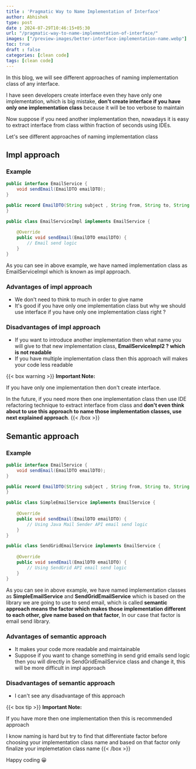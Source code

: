 ```yaml
---
title : 'Pragmatic Way to Name Implementation of Interface'
author: Abhishek
type: post
date : 2024-07-29T10:46:15+05:30
url: "/pragmatic-way-to-name-implementation-of-interface/"
images: ["/preview-images/better-interface-implementation-name.webp"]
toc: true
draft : false
categories: [clean code]
tags: [clean code]
---
```


In this blog, we will see different approaches of 
naming implementation class of any interface.

I have seen developers create interface even they have only one implementation,
which is big mistake, **don't create interface if you have only one implementation
class** because it will be too verbose to maintain

Now suppose if you need another implementation then, nowadays it is easy
to extract interface from class within fraction of seconds using IDEs.

Let's see different approaches of naming implementation class

## Impl approach

### Example 

```java
public interface EmailService {
    void sendEmail(EmailDTO emailDTO);
}
```

```java
public record EmailDTO(String subject , String from, String to, String htmlEmailBody) {
}
```

```java
public class EmailServiceImpl implements EmailService {
 
    @Override
    public void sendEmail(EmailDTO emailDTO) {
        // Email send logic
    }
}
```

As you can see in above example, we have named implementation class
as EmailServiceImpl which is known as impl approach.

### Advantages of impl approach

* We don't need to think to much in order to give name
* It's good if you have only one implementation class but why we should use interface if you have only one implementation class right ?

### Disadvantages of impl approach

* If you want to introduce another implementation then what name you will give to that new implementation class, **EmailServiceImpl2 ? which is not readable** 
* If you have multiple implementation class then this approach will makes your code less readable 

{{< box warning >}}
**Important Note:**

If you have only one implementation then don't create interface.

In the future, if you need more then one implementation class then use IDE refactoring technique 
to extract interface from class and **don't even think about to use this approach to name those
implementation classes, use next explained approach**.
{{< /box >}}

## Semantic approach

### Example

```java
public interface EmailService {
    void sendEmail(EmailDTO emailDTO);
}
```

```java
public record EmailDTO(String subject , String from, String to, String htmlEmailBody) {
}
```

```java
public class SimpleEmailService implements EmailService {
 
    @Override
    public void sendEmail(EmailDTO emailDTO) {
        // Using Java Mail Sender API email send logic
    }
}
```

```java
public class SendGridEmailService implements EmailService {
 
    @Override
    public void sendEmail(EmailDTO emailDTO) {
        // Using SendGrid API email send logic
    }
}
```

As you can see in above example, we have named implementation classes
as **SimpleEmailService** and **SendGridEmailService** which is based on the library we are going to use
to send email, which is called **semantic approach means the factor which makes those implementation
different to each other, give name based on that factor**, In our case that factor is 
email send library.

### Advantages of semantic approach

* It makes your code more readable and maintainable
* Suppose if you want to change something in send grid emails send logic then you will directly in SendGridEmailService class and change it, this will be more difficult in impl approach

### Disadvantages of semantic approach

* I can't see any disadvantage of this approach

{{< box tip >}}
**Important Note:**

If you have more then one implementation then this is recommended approach

I know naming is hard but try to find that differentiate factor before choosing your implementation
class name and based on that factor only finalize your implemetation class name
{{< /box >}}

Happy coding :grinning:



